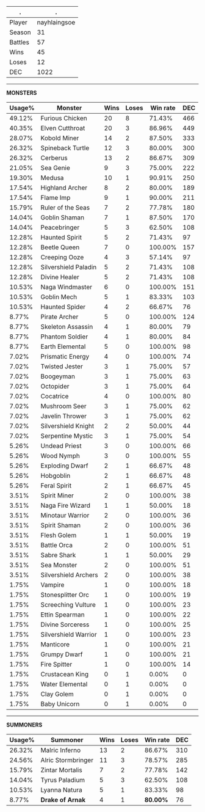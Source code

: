 .|.
|-|-
Player|nayhlaingsoe
Season|31
Battles|57
Wins|45
Loses|12
DEC|1022

---
**MONSTERS**

Usage%|Monster|Wins|Loses|Win rate|DEC|
-|-|-|-|-|-|
49.12%|Furious Chicken|20|8|71.43%|466|
40.35%|Elven Cutthroat|20|3|86.96%|449|
28.07%|Kobold Miner|14|2|87.50%|333|
26.32%|Spineback Turtle|12|3|80.00%|300|
26.32%|Cerberus|13|2|86.67%|309|
21.05%|Sea Genie|9|3|75.00%|222|
19.30%|Medusa|10|1|90.91%|250|
17.54%|Highland Archer|8|2|80.00%|189|
17.54%|Flame Imp|9|1|90.00%|211|
15.79%|Ruler of the Seas|7|2|77.78%|180|
14.04%|Goblin Shaman|7|1|87.50%|170|
14.04%|Peacebringer|5|3|62.50%|108|
12.28%|Haunted Spirit|5|2|71.43%|97|
12.28%|Beetle Queen|7|0|100.00%|157|
12.28%|Creeping Ooze|4|3|57.14%|97|
12.28%|Silvershield Paladin|5|2|71.43%|108|
12.28%|Divine Healer|5|2|71.43%|108|
10.53%|Naga Windmaster|6|0|100.00%|151|
10.53%|Goblin Mech|5|1|83.33%|103|
10.53%|Haunted Spider|4|2|66.67%|76|
8.77%|Pirate Archer|5|0|100.00%|124|
8.77%|Skeleton Assassin|4|1|80.00%|79|
8.77%|Phantom Soldier|4|1|80.00%|84|
8.77%|Earth Elemental|5|0|100.00%|98|
7.02%|Prismatic Energy|4|0|100.00%|74|
7.02%|Twisted Jester|3|1|75.00%|57|
7.02%|Boogeyman|3|1|75.00%|63|
7.02%|Octopider|3|1|75.00%|64|
7.02%|Cocatrice|4|0|100.00%|80|
7.02%|Mushroom Seer|3|1|75.00%|62|
7.02%|Javelin Thrower|3|1|75.00%|62|
7.02%|Silvershield Knight|2|2|50.00%|44|
7.02%|Serpentine Mystic|3|1|75.00%|54|
5.26%|Undead Priest|3|0|100.00%|66|
5.26%|Wood Nymph|3|0|100.00%|55|
5.26%|Exploding Dwarf|2|1|66.67%|48|
5.26%|Hobgoblin|2|1|66.67%|48|
5.26%|Feral Spirit|2|1|66.67%|45|
3.51%|Spirit Miner|2|0|100.00%|38|
3.51%|Naga Fire Wizard|1|1|50.00%|18|
3.51%|Minotaur Warrior|2|0|100.00%|36|
3.51%|Spirit Shaman|2|0|100.00%|36|
3.51%|Flesh Golem|1|1|50.00%|19|
3.51%|Battle Orca|2|0|100.00%|51|
3.51%|Sabre Shark|1|1|50.00%|29|
3.51%|Sea Monster|2|0|100.00%|51|
3.51%|Silvershield Archers|2|0|100.00%|38|
1.75%|Vampire|1|0|100.00%|18|
1.75%|Stonesplitter Orc|1|0|100.00%|19|
1.75%|Screeching Vulture|1|0|100.00%|23|
1.75%|Ettin Spearman|1|0|100.00%|22|
1.75%|Divine Sorceress|1|0|100.00%|25|
1.75%|Silvershield Warrior|1|0|100.00%|23|
1.75%|Manticore|1|0|100.00%|21|
1.75%|Grumpy Dwarf|1|0|100.00%|21|
1.75%|Fire Spitter|1|0|100.00%|14|
1.75%|Crustacean King|0|1|0.00%|0|
1.75%|Water Elemental|0|1|0.00%|0|
1.75%|Clay Golem|0|1|0.00%|0|
1.75%|Baby Unicorn|0|1|0.00%|0|

---
**SUMMONERS**

Usage%|Summoner|Wins|Loses|Win rate|DEC|
-|-|-|-|-|-|
26.32%|Malric Inferno|13|2|86.67%|310|
24.56%|Alric Stormbringer|11|3|78.57%|285|
15.79%|Zintar Mortalis|7|2|77.78%|142|
14.04%|Tyrus Paladium|5|3|62.50%|108|
10.53%|Lyanna Natura|5|1|83.33%|98|
8.77%|**Drake of Arnak**|4|1|**80.00%**|76|
